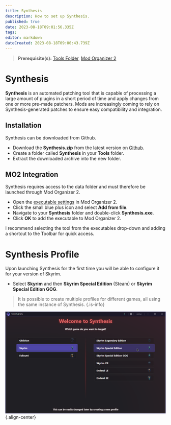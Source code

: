 ```yaml
---
title: Synthesis
description: How to set up Synthesis.
published: true
date: 2023-08-18T09:01:56.335Z
tags: 
editor: markdown
dateCreated: 2023-08-18T09:00:43.739Z
---
```


> **Prerequisite(s):** [Tools Folder](/tools/tools-folder), [Mod Organizer 2](/mo2)

# Synthesis

**Synthesis** is an automated patching tool that is capable of processing a large amount of plugins in a short period of time and apply changes from one or more pre-made patchers. Mods are increasingly coming to rely on Synthesis-generated patches to ensure easy compatibility and integration.

## Installation

Synthesis can be downloaded from Github.

- Download the **Synthesis.zip** from the latest version on [Github](https://github.com/Mutagen-Modding/Synthesis/releases).
- Create a folder called **Synthesis** in your **Tools** folder.
- Extract the downloaded archive into the new folder.

## MO2 Integration

Synthesis requires access to the data folder and must therefore be launched through Mod Organizer 2.

- Open the [executable settings](/basics/mo2-executables-settings.png) in Mod Organizer 2.
- Click the small blue plus icon and select **Add from file**.
- Navigate to your **Synthesis** folder and double-click **Synthesis.exe**.
- Click **OK** to add the executable to Mod Organizer 2.

I recommend selecting the tool from the executables drop-down and adding a shortcut to the Toolbar for quick access.

# Synthesis Profile

Upon launching Synthesis for the first time you will be able to configure it for your version of Skyrim.

- Select **Skyrim** and then **Skyrim Special Edition** (Steam) or **Skyrim Special Edition GOG**.

> It is possible to create multiple profiles for different games, all using the same instance of Synthesis.
{.is-info}

![synthesis-configuration.png](/tools/synthesis-configuration.png){.align-center}